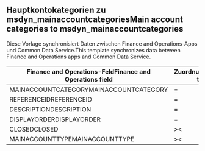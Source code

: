 ## <a name="main-account-categories-to-msdyn_mainaccountcategories"></a><span data-ttu-id="33c7b-101">Hauptkontokategorien zu msdyn_mainaccountcategories</span><span class="sxs-lookup"><span data-stu-id="33c7b-101">Main account categories to msdyn_mainaccountcategories</span></span>

<span data-ttu-id="33c7b-102">Diese Vorlage synchronisiert Daten zwischen Finance and Operations-Apps und Common Data Service.</span><span class="sxs-lookup"><span data-stu-id="33c7b-102">This template synchronizes data between Finance and Operations apps and Common Data Service.</span></span>

<span data-ttu-id="33c7b-103">Finance and Operations-Feld</span><span class="sxs-lookup"><span data-stu-id="33c7b-103">Finance and Operations field</span></span> | <span data-ttu-id="33c7b-104">Zuordnungstyp</span><span class="sxs-lookup"><span data-stu-id="33c7b-104">Map type</span></span> | <span data-ttu-id="33c7b-105">Anderes Dynamics 365-Feld</span><span class="sxs-lookup"><span data-stu-id="33c7b-105">Other Dynamics 365 field</span></span> | <span data-ttu-id="33c7b-106">Standardwert</span><span class="sxs-lookup"><span data-stu-id="33c7b-106">Default value</span></span>
---|---|---|---
<span data-ttu-id="33c7b-107">MAINACCOUNTCATEGORY</span><span class="sxs-lookup"><span data-stu-id="33c7b-107">MAINACCOUNTCATEGORY</span></span> | = | <span data-ttu-id="33c7b-108">msdyn_mainaccountcategory</span><span class="sxs-lookup"><span data-stu-id="33c7b-108">msdyn_mainaccountcategory</span></span> | 
<span data-ttu-id="33c7b-109">REFERENCEID</span><span class="sxs-lookup"><span data-stu-id="33c7b-109">REFERENCEID</span></span> | = | <span data-ttu-id="33c7b-110">msdyn_referenceid</span><span class="sxs-lookup"><span data-stu-id="33c7b-110">msdyn_referenceid</span></span> | 
<span data-ttu-id="33c7b-111">DESCRIPTION</span><span class="sxs-lookup"><span data-stu-id="33c7b-111">DESCRIPTION</span></span> | = | <span data-ttu-id="33c7b-112">msdyn_description</span><span class="sxs-lookup"><span data-stu-id="33c7b-112">msdyn_description</span></span> | 
<span data-ttu-id="33c7b-113">DISPLAYORDER</span><span class="sxs-lookup"><span data-stu-id="33c7b-113">DISPLAYORDER</span></span> | = | <span data-ttu-id="33c7b-114">msdyn_displayorder</span><span class="sxs-lookup"><span data-stu-id="33c7b-114">msdyn_displayorder</span></span> | 
<span data-ttu-id="33c7b-115">CLOSED</span><span class="sxs-lookup"><span data-stu-id="33c7b-115">CLOSED</span></span> | >< | <span data-ttu-id="33c7b-116">msdyn_closed</span><span class="sxs-lookup"><span data-stu-id="33c7b-116">msdyn_closed</span></span> | 
<span data-ttu-id="33c7b-117">MAINACCOUNTTYPE</span><span class="sxs-lookup"><span data-stu-id="33c7b-117">MAINACCOUNTTYPE</span></span> | >< | <span data-ttu-id="33c7b-118">msdyn_mainaccounttypevalue</span><span class="sxs-lookup"><span data-stu-id="33c7b-118">msdyn_mainaccounttypevalue</span></span> | 
